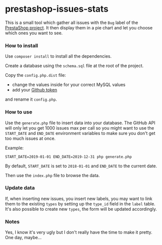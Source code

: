 # prestashop-issues-stats

This is a small tool which gather all issues with the `Bug` label of the 
[PrestaShop project](https://github.com/PrestaShop/PrestaShop).
It then display them in a pie chart and let you choose which ones you want to see.

### How to install
Use `composer install` to install all the dependencies.

Create a database using the `schema.sql` file at the root of the project.

Copy the `config.php.dist` file:
* change the values inside for your correct MySQL values
* add your [Github token](https://github.com/settings/tokens/new)

and rename it `config.php`.

### How to use
Use the `generate.php` file to insert data into your database. The GitHub API will only let you get 
1000 issues max per call so you might want to use the `START_DATE` and `END_DATE` environment variables
to make sure you don't get too much issues at once.

Example:

```
START_DATE=2019-01-01 END_DATE=2019-12-31 php generate.php
```

By default, `START_DATE` is set to `2018-01-01` and `END_DATE` to the current date.

Then use the `index.php` file to browse the data.

### Update data

If, when inserting new issues, you insert new labels, you may want to link them to the existing `types` by setting up the 
`type_id` field in the `label` table. It's also possible to create new `types`, the form will 
be updated accordingly.

### Notes
Yes, I know it's very ugly but I don't really have the time to make it pretty. One day, maybe...
